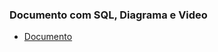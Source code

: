 ### **Documento com SQL, Diagrama e Video**

* [Documento](https://docs.google.com/document/d/1mZjgQwHg9adRe-gcXBY0N4DiEf7wZyQBHG552NgzX6s/edit)
